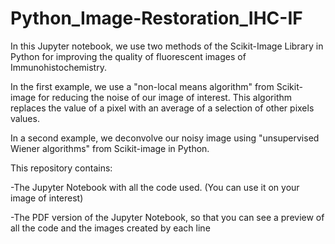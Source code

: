 # Python_Image-Restoration_IHC-IF

In this Jupyter notebook, we use two methods of the Scikit-Image Library in Python for improving the quality of fluorescent images of Immunohistochemistry.

In the first example, we use a "non-local means algorithm" from Scikit-image for reducing the noise of our image of interest. This algorithm replaces the value of a pixel with an average of a selection of other pixels values.

In a second example, we deconvolve our noisy image using "unsupervised Wiener algorithms" from Scikit-image in Python. 


This repository contains:

-The Jupyter Notebook with all the code used. (You can use it on your image of interest)

-The PDF version of the Jupyter Notebook, so that you can see a preview of all the code and the images created by each line
